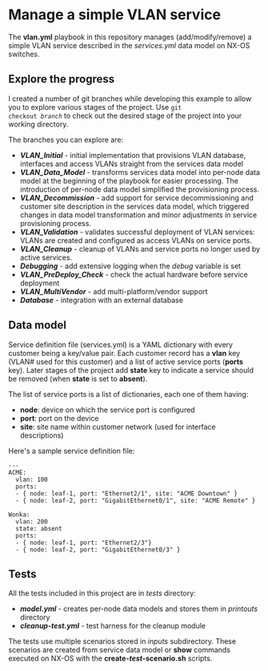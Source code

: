 # Manage a simple VLAN service

The **vlan.yml** playbook in this repository manages (add/modify/remove) a simple VLAN service described in the *services.yml* data model on NX-OS switches.

## Explore the progress

I created a number of git branches while developing this example to allow you to explore various stages of the project. Use <code>git checkout *branch*</code> to check out the desired stage of the project into your working directory.

The branches you can explore are:

* ***VLAN_Initial*** - initial implementation that provisions VLAN database, interfaces and access VLANs straight from the services data model
* ***VLAN_Data_Model*** - transforms services data model into per-node data model at the beginning of the playbook for easier processing. The introduction of per-node data model simplified the provisioning process.
* ***VLAN_Decommission*** - add support for service decommissioning and customer site description in the services data model, which triggered changes in data model transformation and minor adjustments in service provisioning process.
* ***VLAN_Validation*** - validates successful deployment of VLAN services: VLANs are created and configured as access VLANs on service ports.
* ***VLAN_Cleanup*** - cleanup of VLANs and service ports no longer used by active services.
* ***Debugging*** - add extensive logging when the *debug* variable is set
* ***VLAN_PreDeploy_Check*** - check the actual hardware before service deployment
* ***VLAN_MultiVendor*** - add multi-platform/vendor support
* ***Database*** - integration with an external database

## Data model

Service definition file (services.yml) is a YAML dictionary with every customer being a key/value pair. Each customer record has a **vlan** key (VLAN# used for this customer) and a list of active service ports (**ports** key). Later stages of the project add **state** key to indicate a service should be removed (when **state** is set to **absent**).

The list of service ports is a list of dictionaries, each one of them having:
* **node**: device on which the service port is configured
* **port**: port on the device
* **site**: site name within customer network (used for interface descriptions)

Here's a sample service definition file:

    ---
    ACME:
      vlan: 100
      ports:
      - { node: leaf-1, port: "Ethernet2/1", site: "ACME Downtown" }
      - { node: leaf-2, port: "GigabitEthernet0/1", site: "ACME Remote" }

    Wonka:
      vlan: 200
      state: absent
      ports:
      - { node: leaf-1, port: "Ethernet2/3"}
      - { node: leaf-2, port: "GigabitEthernet0/3" }

## Tests

All the tests included in this project are in *tests* directory:

* ***model.yml*** - creates per-node data models and stores them in *printouts* directory
* ***cleanup-test.yml*** - test harness for the cleanup module

The tests use multiple scenarios stored in *inputs* subdirectory. These scenarios are created from service data model or **show** commands executed on NX-OS with the **create-*test*-scenario.sh** scripts.
